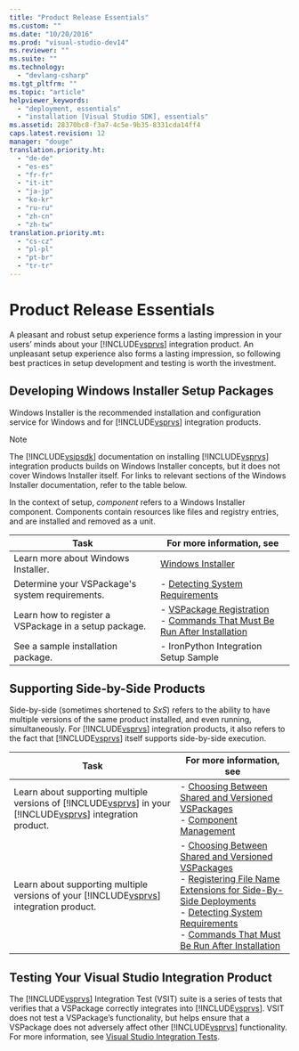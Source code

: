```yaml
---
title: "Product Release Essentials"
ms.custom: ""
ms.date: "10/20/2016"
ms.prod: "visual-studio-dev14"
ms.reviewer: ""
ms.suite: ""
ms.technology: 
  - "devlang-csharp"
ms.tgt_pltfrm: ""
ms.topic: "article"
helpviewer_keywords: 
  - "deployment, essentials"
  - "installation [Visual Studio SDK], essentials"
ms.assetid: 28370bc8-f3a7-4c5e-9b35-8331cda14ff4
caps.latest.revision: 12
manager: "douge"
translation.priority.ht: 
  - "de-de"
  - "es-es"
  - "fr-fr"
  - "it-it"
  - "ja-jp"
  - "ko-kr"
  - "ru-ru"
  - "zh-cn"
  - "zh-tw"
translation.priority.mt: 
  - "cs-cz"
  - "pl-pl"
  - "pt-br"
  - "tr-tr"
---
```

# Product Release Essentials
A pleasant and robust setup experience forms a lasting impression in your users’ minds about your [!INCLUDE[vsprvs](../code-quality/includes/vsprvs_md.md)] integration product. An unpleasant setup experience also forms a lasting impression, so following best practices in setup development and testing is worth the investment.  
  
## Developing Windows Installer Setup Packages  
 Windows Installer is the recommended installation and configuration service for Windows and for [!INCLUDE[vsprvs](../code-quality/includes/vsprvs_md.md)] integration products.  
  
> [!NOTE]
>  The [!INCLUDE[vsipsdk](../extensibility/includes/vsipsdk_md.md)] documentation on installing [!INCLUDE[vsprvs](../code-quality/includes/vsprvs_md.md)] integration products builds on Windows Installer concepts, but it does not cover Windows Installer itself. For links to relevant sections of the Windows Installer documentation, refer to the table below.  
  
 In the context of setup, *component* refers to a Windows Installer component. Components contain resources like files and registry entries, and are installed and removed as a unit.  
  
|Task|For more information, see|  
|----------|-------------------------------|  
|Learn more about Windows Installer.|[Windows Installer](http://msdn.microsoft.com/library/aa372866.aspx)|  
|Determine your VSPackage's system requirements.|-   [Detecting System Requirements](../extensibility-internals/detecting-system-requirements.md)|  
|Learn how to register a VSPackage in a setup package.|-   [VSPackage Registration](../extensibility-internals/vspackage-registration.md)<br />-   [Commands That Must Be Run After Installation](../extensibility-internals/commands-that-must-be-run-after-installation.md)|  
|See a sample installation package.|-   IronPython Integration Setup Sample|  
  
## Supporting Side-by-Side Products  
 Side-by-side (sometimes shortened to *SxS*) refers to the ability to have multiple versions of the same product installed, and even running, simultaneously. For [!INCLUDE[vsprvs](../code-quality/includes/vsprvs_md.md)] integration products, it also refers to the fact that [!INCLUDE[vsprvs](../code-quality/includes/vsprvs_md.md)] itself supports side-by-side execution.  
  
|Task|For more information, see|  
|----------|-------------------------------|  
|Learn about supporting multiple versions of [!INCLUDE[vsprvs](../code-quality/includes/vsprvs_md.md)] in your [!INCLUDE[vsprvs](../code-quality/includes/vsprvs_md.md)] integration product.|-   [Choosing Between Shared and Versioned VSPackages](../extensibility/choosing-between-shared-and-versioned-vspackages.md)<br />-   [Component Management](../extensibility-internals/component-management.md)|  
|Learn about supporting multiple versions of your [!INCLUDE[vsprvs](../code-quality/includes/vsprvs_md.md)] integration product.|-   [Choosing Between Shared and Versioned VSPackages](../extensibility/choosing-between-shared-and-versioned-vspackages.md)<br />-   [Registering File Name Extensions for Side-By-Side Deployments](../extensibility/registering-file-name-extensions-for-side-by-side-deployments.md)<br />-   [Detecting System Requirements](../extensibility-internals/detecting-system-requirements.md)<br />-   [Commands That Must Be Run After Installation](../extensibility-internals/commands-that-must-be-run-after-installation.md)|  
  
## Testing Your Visual Studio Integration Product  
 The [!INCLUDE[vsprvs](../code-quality/includes/vsprvs_md.md)] Integration Test (VSIT) suite is a series of tests that verifies that a VSPackage correctly integrates into [!INCLUDE[vsprvs](../code-quality/includes/vsprvs_md.md)]. VSIT does not test a VSPackage’s functionality, but helps ensure that a VSPackage does not adversely affect other [!INCLUDE[vsprvs](../code-quality/includes/vsprvs_md.md)] functionality. For more information, see [Visual Studio Integration Tests](http://msdn.microsoft.com/en-us/8d741735-7d93-46c2-ab93-01da7a0e016d).